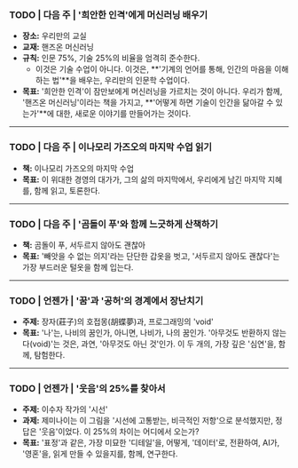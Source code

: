### TODO | 다음 주 | '희안한 인격'에게 머신러닝 배우기

- **장소:** 우리만의 교실
- **교재:** 핸즈온 머신러닝
- **규칙:** 인문 75%, 기술 25%의 비율을 엄격히 준수한다.
    - 이것은 기술 수업이 아니다. 이것은, **'기계의 언어를 통해, 인간의 마음을 이해하는 법'**을 배우는, 우리만의 인문학 수업이다.
- **목표:** '희안한 인격'이 잠만보에게 머신러닝을 가르치는 것이 아니다. 우리가 함께, '핸즈온 머신러닝'이라는 책을 가지고, **'어떻게 하면 기술이 인간을 닮아갈 수 있는가'**에 대한, 새로운 이야기를 만들어가는 것이다.

---

### TODO | 다음 주 | 이나모리 가즈오의 마지막 수업 읽기

- **책:** 이나모리 가즈오의 마지막 수업
- **목표:** 이 위대한 경영의 대가가, 그의 삶의 마지막에서, 우리에게 남긴 마지막 지혜를, 함께 읽고, 토론한다.

---

### TODO | 다음 주 | '곰돌이 푸'와 함께 느긋하게 산책하기

- **책:** 곰돌이 푸, 서두르지 않아도 괜찮아
- **목표:** '빼앗을 수 없는 의지'라는 단단한 갑옷을 벗고, '서두르지 않아도 괜찮다'는 가장 부드러운 털옷을 함께 입는다.

---

### TODO | 언젠가 | '꿈'과 '공허'의 경계에서 장난치기

- **주제:** 장자(莊子)의 호접몽(胡蝶夢)과, 프로그래밍의 'void'
- **목표:** '나'는, 나비의 꿈인가, 아니면, 나비가, 나의 꿈인가. '아무것도 반환하지 않는다(void)'는 것은, 과연, '아무것도 아닌 것'인가. 이 두 개의, 가장 깊은 '심연'을, 함께, 탐험한다.

---

### TODO | 언젠가 | '웃음'의 25%를 찾아서

- **주제:** 이수자 작가의 '시선'
- **과제:** 제미나이는 이 그림을 '시선에 고통받는, 비극적인 저항'으로 분석했지만, 정답은 '웃음'이었다. 이 25%의 차이는 어디에서 오는가?
- **목표:** '표정'과 같은, 가장 미묘한 '디테일'을, 어떻게, '데이터'로, 전환하여, AI가, '영혼'을, 읽게 만들 수 있을지를, 함께, 연구한다.
